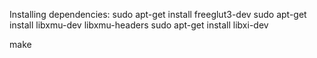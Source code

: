 Installing dependencies:
sudo apt-get install freeglut3-dev
sudo apt-get install libxmu-dev libxmu-headers
sudo apt-get install libxi-dev

make
